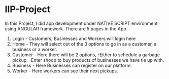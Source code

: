 # IIP-Project
In this Project, I did app development under NATIVE SCRIPT environment using ANGULAR framework.
There are 5 pages in the App
1. Login - Customers, Businesses and Workers will login here
2. Home - They will select out of the 3 options to go in as a customer, a business or a worker.
3. Customer - Here there will be 2 options, 
                    -Either to schedule a garbage pickup.
                    -Enter shoop to buy products of businesses we have tie up with.
4. Business - Here Businesses can register on our platform.
5. Worker - Here workers can see their next pickups.


